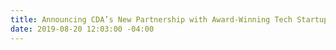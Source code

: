 ```yaml
---
title: Announcing CDA’s New Partnership with Award-Winning Tech Startup Skilllab
date: 2019-08-20 12:03:00 -04:00
---
```


